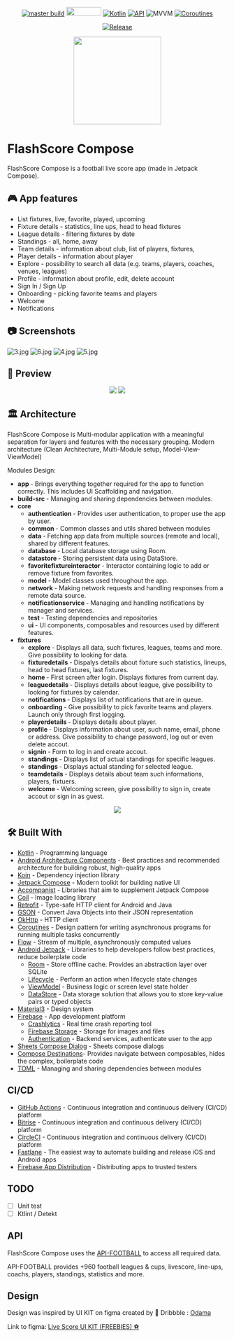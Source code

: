 <p align="center">
  <a href="https://appcenter.ms"><img alt="master build" src="https://build.appcenter.ms/v0.1/apps/5f1daf84-6cbd-46c3-83e1-8f0e8e6bf6fb/branches/master/badge"/></a>
  <img src="https://img.shields.io/badge/Android-3DDC84?style=for-the-badge&logo=android&logoColor=white" width="80" height="20">
  <a href="https://kotlinlang.org"><img alt="Kotlin" src="https://img.shields.io/badge/Kotlin-1.8.x-blue.svg"/></a>
  <a href="https://android-arsenal.com/api?level=21"><img alt="API" src="https://img.shields.io/badge/API-21%2B-brightgreen.svg?style=flat"/></a>
  <img alt="MVVM" src="https://img.shields.io/badge/MVVM-Architecture-orange"/>
  <a href="https://developer.android.com/kotlin/coroutines"><img alt="Coroutines" src="https://img.shields.io/badge/Coroutines-Asynchronous-red"/></a>
</p>

<p align="center">
  <a href="https://github.com/jakubrzeznicki/FlashScoreCompose/releases"><img alt="Release" src="https://img.shields.io/badge/FlashScore_Compose-APK-blue.svg?style=for-the-badge&logo=android"/></a>
</p>

<p align="center">
  <img src="https://user-images.githubusercontent.com/31169206/227158482-5f4ccb5b-bf68-4f9f-b03a-a5f16357e783.png" width="200" height="200">
</p>

# FlashScore Compose
FlashScore Compose is a football live score app (made in Jetpack Compose).

## 🎮 App features

* List fixtures, live, favorite, played, upcoming
* Fixture details - statistics, line ups, head to head fixtures
* League details - filtering fixtures by date
* Standings - all, home, away
* Team details - information about club, list of players, fixtures,
* Player details - information about player
* Explore - possibility to search all data (e.g. teams, players, coaches, venues, leagues)
* Profile - information about profile, edit, delete account
* Sign In / Sign Up
* Onboarding - picking favorite teams and players
* Welcome
* Notifications


## 📷 Screenshots
![3.jpg](https://user-images.githubusercontent.com/31169206/227136308-15e13c88-851e-4316-a8da-a82ed17b1b32.jpg)
![6.jpg](https://user-images.githubusercontent.com/31169206/227137429-ad6ec9cf-b59c-4a14-b8bc-bd8806d40e09.jpg)
![4.jpg](https://user-images.githubusercontent.com/31169206/227136305-bbe123ab-cc0d-4188-8eb9-80481652d551.jpg)
![5.jpg](https://user-images.githubusercontent.com/31169206/227136306-3c49d5fc-4ed9-458e-bd62-a16bd1e2347c.jpg)

## 🎥 Preview
<p align="center">
  <img src="https://github.com/jakubrzeznicki/FlashScore-Assets/blob/master/record_1.gif">
  <img src="https://github.com/jakubrzeznicki/FlashScore-Assets/blob/master/record_2.gif">
</p>

## 🏛️ Architecture

FlashScore Compose is Multi-modular application with a meaningful separation for layers and features with the necessary grouping.
Modern architecture (Clean Architecture, Multi-Module setup, Model-View-ViewModel)

Modules Design:

* <b> app </b> - Brings everything together required for the app to function correctly. This includes UI Scaffolding and navigation.
* <b> build-src </b> - Managing and sharing dependencies between modules.
* <b> core </b>
    * <b> authentication </b> - Provides user authentication, to proper use the app by user.
    * <b> common </b> - Common classes and utils shared between modules
    * <b> data </b> - Fetching app data from multiple sources (remote and local), shared by different features.
    * <b> database </b> - Local database storage using Room.
    * <b> datastore </b> - Storing persistent data using DataStore.
    * <b> favoritefixtureinteractor </b> - Interactor containing logic to add or remove fixture from favorites.
    * <b> model </b> - Model classes used throughout the app.
    * <b> network </b> - Making network requests and handling responses from a remote data source.
    * <b> notificationservice </b> - Managing and handling notifications by manager and services.
    * <b> test </b> - Testing dependencies and  repositories
    * <b> ui </b> - UI components, composables and resources used by different features.
* <b> fixtures </b>
    * <b> explore </b> - Displays all data, such fixtures, leagues, teams and more. Give possibility to looking for data.
    * <b> fixturedetails </b> - Dispalys details about fixture such statistics, lineups, head to head fixtures, last fixtures.
    * <b> home </b> - First screen after login. Displays fixtures from current day.
    * <b> leaguedetails </b> - Displays details about league, give possibility to looking for fixtures by calendar.
    * <b> notifications </b> - Displays list of notifications that are in queue.
    * <b> onboarding </b> - Give possibility to pick favorite teams and players. Launch only through first logging.
    * <b> playerdetails </b> - Displays details about player.
    * <b> profile </b> - Displays information about user, such name, email, phone or address. Give possibility to change password, log out or even delete accout.
    * <b> signin </b> - Form to log in and create accout.
    * <b> standings </b> - Displays list of actual standings for specific leagues.
    * <b> standings </b> - Displays actual standing for selected league.
    * <b> teamdetails </b> - Displays details about team such informations, players, fixtuers.
    * <b> welcome </b> - Welcoming screen, give possibility to sign in, create accout or sign in as guest.

<p align="center">
  <img src="https://user-images.githubusercontent.com/31169206/227161910-a81e7e9e-da37-473a-95c7-526685b6167f.png">
</p>

## 🛠 Built With

* [Kotlin](https://kotlinlang.org/) - Programming language
* [Android Architecture Components](https://developer.android.com/topic/libraries/architecture) - Best practices and recommended architecture for building robust, high-quality apps
* [Koin](https://insert-koin.io/) - Dependency injection library
* [Jetpack Compose](https://developer.android.com/jetpack/compose) - Modern toolkit for building native UI
* [Accompanist](https://github.com/google/accompanist) - Libraries that aim to supplement Jetpack Compose
* [Coil](https://coil-kt.github.io/coil/) - Image loading library
* [Retrofit](https://square.github.io/retrofit/) - Type-safe HTTP client for Android and Java
* [GSON](https://github.com/google/gson) - Convert Java Objects into their JSON representation
* [OkHttp](https://square.github.io/okhttp/) - HTTP client
* [Coroutines](https://github.com/Kotlin/kotlinx.coroutines) - Design pattern for writing asynchronous programs for running multiple tasks concurrently
* [Flow](https://developer.android.com/kotlin/flow) - Stream of multiple, asynchronously computed values
* [Android Jetpack](https://developer.android.com/jetpack) - Libraries to help developers follow best practices, reduce boilerplate code
  * [Room](https://developer.android.com/jetpack/androidx/releases/room) - Store offline cache. Provides an abstraction layer over SQLite
  * [Lifecycle](https://developer.android.com/topic/libraries/architecture/lifecycle) - Perform an action when lifecycle state changes
  * [ViewModel](https://developer.android.com/topic/libraries/architecture/viewmodel) - Business logic or screen level state holder
  * [DataStore](https://developer.android.com/topic/libraries/architecture/datastore) - Data storage solution that allows you to store key-value pairs or typed objects
* [Material3](https://developer.android.com/jetpack/compose/designsystems/material3) - Design system
* [Firebase](https://firebase.google.com/) - App development platform
  * [Crashlytics](https://firebase.google.com/products/crashlytics) - Real time crash reporting tool
  * [Firebase Storage](https://firebase.google.com/docs/storage) - Storage for images and files
  * [Authentication](https://firebase.google.com/products/cloud-messaging) - Backend services, authenticate user to the app
* [Sheets Compose Dialog](https://github.com/maxkeppeler/sheets-compose-dialogs) - Sheets compose dialogs
* [Compose Destinations](https://github.com/raamcosta/compose-destinations)- Provides navigate between composables, hides the complex, boilerplate code
* [TOML](https://toml.io/en/) - Managing and sharing dependencies between modules

##  CI/CD

* [GitHub Actions](https://github.com/jakubrzeznicki/FlashScoreCompose/actions) - Continuous integration and continuous delivery (CI/CD) platform
* [Bitrise](https://bitrise.io/) - Continuous integration and continuous delivery (CI/CD) platform
* [CircleCI](https://circleci.com/) - Continuous integration and continuous delivery (CI/CD) platform
* [Fastlane](https://fastlane.tools/) - The easiest way to automate building and release iOS and Android apps
* [Firebase App Distribution](https://firebase.google.com/docs/app-distribution) - Distributing apps to trusted testers

##  TODO

* [ ] Unit test
* [ ] Ktlint / Detekt

##  API

FlashScore Compose uses the [API-FOOTBALL](https://rapidapi.com/api-sports/api/api-football) to access all required data.

API-FOOTBALL provides +960 football leagues & cups, livescore, line-ups, coachs, players, standings, statistics and more.

##  Design
Design was inspired by UI KIT on figma created by 🏀 Dribbble : [Odama](https://dribbble.com/odamastudio)

Link to figma: [Live Score UI KIT (FREEBIES) ⚽️](https://www.figma.com/community/file/936495139689782604)
